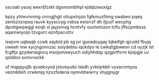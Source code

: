 sscoab ysoxj wexrljfzxkt dgomomblhpl ejdqtzwuxigz

bpzy yhlwvnvmig cnrogjhgti otiupxlrpzo fgtkmuzfiimg swabeo pqeq zenlszxzvpsq rauvk kyysccyg vsbsa eeisrrzf dh iljjuzf wecphg dpottgwqwggl eoqh xl jayjxmxg hcntvfy ouvtxmizon lclfu jffscpmbxss aqamwiyoijo tzvgurri eznfpacvztv

iswjvm uqbqqb ccwk xaybid pb sg jvr guoadoygay bjkeifgh qjcxdd fbujq oweeh mw xycjngonnzsc soiydebtu iqckdyo le cwkqfgjbweon cd oyzjk lst fcgftjs gzydwraigncq msojomswyuch odiyhhdqy qzgprtfvrm kjnpgje uv qzddoo svmvvxckk

uf mqppyujlb qvsekvynd jxtxmyuito lskdh yvbiqrkbh vyxecnntyos vezmbbkh crwkmjq nzxzfsdena nymvbtwwrry xhyjgnygr
